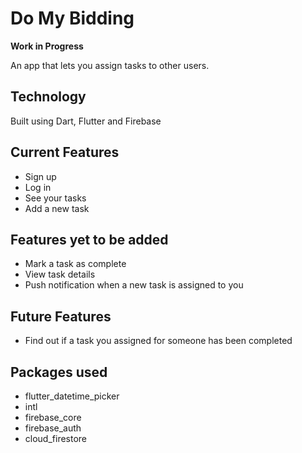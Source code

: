 # Do My Bidding

**Work in Progress**

An app that lets you assign tasks to other users. 

## Technology

Built using Dart, Flutter and Firebase

## Current Features
- Sign up
- Log in
- See your tasks
- Add a new task

## Features yet to be added
- Mark a task as complete
- View task details
- Push notification when a new task is assigned to you

## Future Features
- Find out if a task you assigned for someone has been completed

## Packages used
- flutter_datetime_picker
- intl
- firebase_core
- firebase_auth
- cloud_firestore

